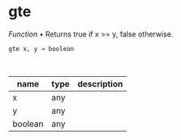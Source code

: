 # gte

_Function_ &bull; Returns true if x >= y, false otherwise.

<pre><code>gte x, y &rarr; boolean</code></pre>
<br>

| name | type | description |
|------|------|-------------|
|x|any||
|y|any||
|boolean|any||


